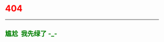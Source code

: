 # <font color="red"> 404 </font>  
-----------------

## <font color="green">尴尬  我先绿了 -_-</font>




